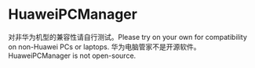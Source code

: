 # HuaweiPCManager
对非华为机型的兼容性请自行测试。Please try on your own for compatibility on non-Huawei PCs or laptops. 华为电脑管家不是开源软件。HuaweiPCManager is not open-source.
